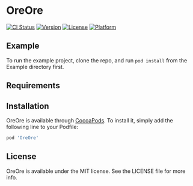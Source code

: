 # OreOre

[![CI Status](https://img.shields.io/travis/speee/OreOre.svg?style=flat)](https://travis-ci.org/speee/OreOre)
[![Version](https://img.shields.io/cocoapods/v/OreOre.svg?style=flat)](https://cocoapods.org/pods/OreOre)
[![License](https://img.shields.io/cocoapods/l/OreOre.svg?style=flat)](https://cocoapods.org/pods/OreOre)
[![Platform](https://img.shields.io/cocoapods/p/OreOre.svg?style=flat)](https://cocoapods.org/pods/OreOre)

## Example

To run the example project, clone the repo, and run `pod install` from the Example directory first.

## Requirements

## Installation

OreOre is available through [CocoaPods](https://cocoapods.org). To install
it, simply add the following line to your Podfile:

```ruby
pod 'OreOre'
```

## License

OreOre is available under the MIT license. See the LICENSE file for more info.
